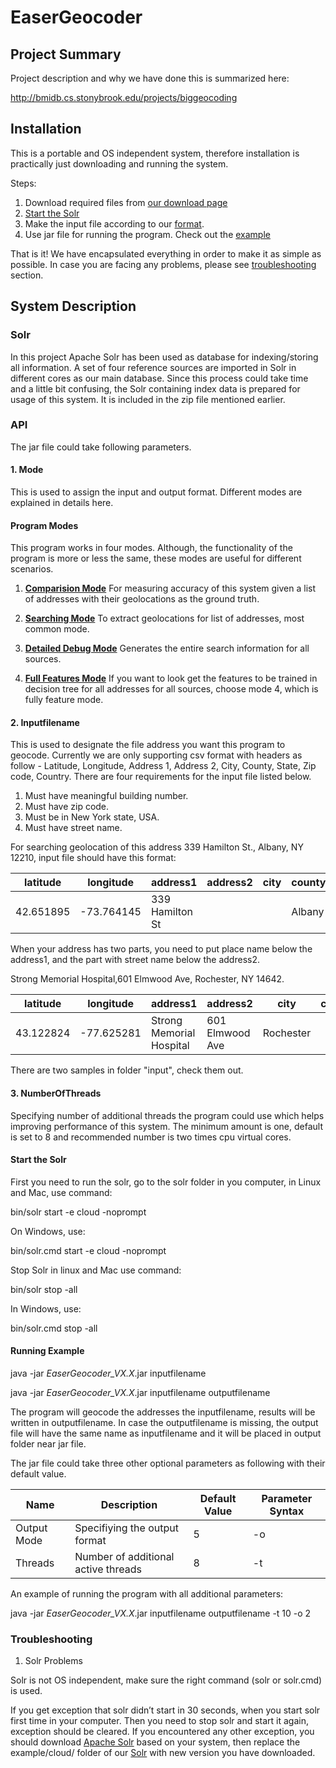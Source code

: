 # EaserGeocoder

## Project Summary

Project description and why we have done this is summarized here:

http://bmidb.cs.stonybrook.edu/projects/biggeocoding

## Installation
This is a portable and OS independent system, therefore installation is practically just downloading and running the system.

Steps:
1. Download required files from [our download page](http://bmidb.cs.stonybrook.edu/easergeocoder/download)
2. [Start the Solr](README.md#start-the-solr)
3. Make the input file according to our [format](README.md#input-file-format).
4. Use jar file for running the program. Check out the [example](README.md#running-example)

That is it! We have encapsulated everything in order to make it as simple as possible.
In case you are facing any problems, please see [troubleshooting](README.md#troubleshooting) section.


## System Description


### Solr 

In this project Apache Solr has been used as database for indexing/storing all information. A set of four reference sources are imported in Solr in different cores as our main database. Since this process could take time and a little bit confusing, the Solr containing index data is prepared for usage of this system. It is included in the zip file mentioned earlier.


### API
The jar file could take following parameters.

#### 1. Mode
This is used to assign the input and output format. Different modes are explained in details here.

#### Program Modes

This program works in four modes. Although, the functionality of the program is more or less the same, these modes are useful for different scenarios.

1. [**Comparision Mode**](README.md#comparision-mode) For measuring accuracy of this system given a list of addresses with their geolocations as the ground truth.

2. [**Searching Mode**](README.md#searching-mode) To extract geolocations for list of addresses, most common mode.

3. [**Detailed Debug Mode**](README.md#detailed-debug-mode) Generates the entire search information for all sources.

4. [**Full Features Mode**](README.md#full-features-mode) If you want to look get the features to be trained in decision tree for all addresses for all sources, choose mode 4, which is fully feature mode.



#### 2. Inputfilename
This is used to designate the file address you want this program to geocode. Currently we are only supporting csv format with headers as follow - Latitude, Longitude, Address 1, Address 2, City, County, State, Zip code, Country. There are four requirements for the input file listed below.

1. Must have meaningful building number.
2. Must have zip code.
3. Must be in New York state, USA.
4. Must have street name.

For searching geolocation of this address 339 Hamilton St., Albany, NY 12210, input file should have this format:

|latitude|longitude|address1|address2|city|county|state|zipcode|country|
| ------------- | ------------- |------------- |------------- |------------- |------------- |------------- |------------- |------------- |
|42.651895|-73.764145|339 Hamilton St||| Albany| NY|12210|USA|

When your address has two parts, you need to put place name below the address1, and the part with street name below the address2.

Strong Memorial Hospital,601 Elmwood Ave, Rochester, NY 14642.

|latitude|longitude|address1|address2|city|county|state|zipcode|country|
| ------------- | ------------- |------------- |------------- |------------- |------------- |------------- |------------- |------------- |
|43.122824|-77.625281|Strong Memorial Hospital|601 Elmwood Ave|Rochester||NY|14642|USA|

There are two samples in folder "input", check them out.


#### 3. NumberOfThreads
Specifying number of additional threads the program could use which helps improving performance of this system. The minimum amount is one, default is set to 8 and recommended number is two times cpu virtual cores.

#### Start the Solr

First you need to run the solr, go to the solr folder in you computer, in Linux and Mac, use command:

bin/solr start -e cloud -noprompt

On Windows, use:

bin/solr.cmd start -e cloud -noprompt

Stop Solr in linux and Mac use command:

bin/solr stop -all

In Windows, use:

bin/solr.cmd stop -all


#### Running Example

java -jar *EaserGeocoder_VX.X*.jar inputfilename

java -jar *EaserGeocoder_VX.X*.jar inputfilename outputfilename

The program will geocode the addresses the inputfilename, results will be written in outputfilename. In case the outputfilename is missing, the output file will have the same name as inputfilename and it will be placed in output folder near jar file.

The jar file could take three other optional parameters as following with their default value.

| Name         | Description                                | Default Value              | Parameter Syntax  | 
| -------------|--------------------------------------------|----------------------------|-------------------|
| Output Mode  | Specifiying the output format              | 5                          | -o                |
| Threads      | Number of additional active threads        | 8                          | -t                |

An example of running the program with all additional parameters:

java -jar *EaserGeocoder_VX.X*.jar inputfilename outputfilename -t 10 -o 2 


### Troubleshooting

1. Solr Problems


Solr is not OS independent, make sure the right command (solr or solr.cmd) is used. 

If you get exception that solr didn’t start in 30 seconds, when you start solr first time in your computer. Then you need to stop solr and start it again, exception should be cleared.
If you encountered any other exception, you should download [Apache Solr](http://lucene.apache.org/solr/mirrors-solr-latest-redir.html) based on your system, then replace the example/cloud/ folder of our [Solr](http://bmidb.cs.stonybrook.edu/easergeocoder/download) with new version you have downloaded. 

